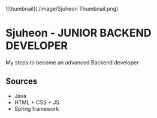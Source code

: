 ![thumbnail](./image/Sjuheon Thumbnail.png)
# Sjuheon -  JUNIOR BACKEND 	DEVELOPER
My steps to become an advanced Backend developer

## Sources

 

 - Java
 - HTML + CSS + JS
 - Spring framework
